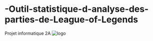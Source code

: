 # -Outil-statistique-d-analyse-des-parties-de-League-of-Legends
Projet informatique 2A
![logo](/repository/docs/teemo_upscaled.png?raw=true "teemo logo")
